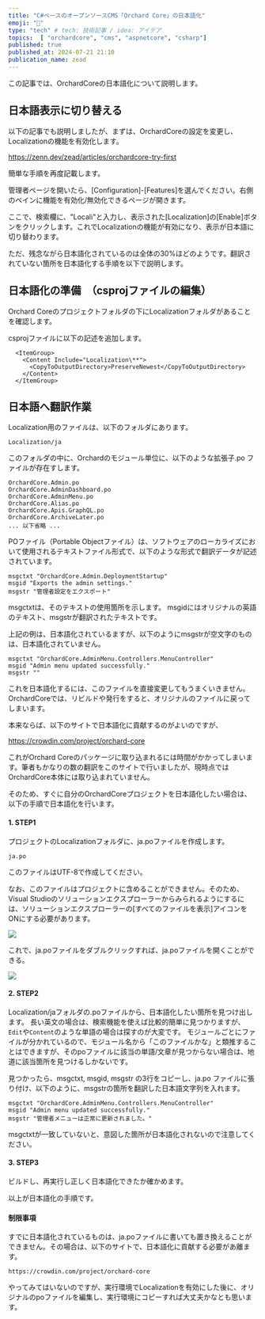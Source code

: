 ```yaml
---
title: "C#ベースのオープンソースCMS「Orchard Core」の日本語化"
emoji: "🍏"
type: "tech" # tech: 技術記事 / idea: アイデア
topics:  [ "orchardcore", "cms", "aspnetcore", "csharp"]
published: true
published_at: 2024-07-21 21:10
publication_name: zead
---
```


この記事では、OrchardCoreの日本語化について説明します。


## 日本語表示に切り替える

以下の記事でも説明しましたが、まずは、OrchardCoreの設定を変更し、Localizationの機能を有効化します。

https://zenn.dev/zead/articles/orchardcore-try-first

簡単な手順を再度記載します。

管理者ページを開いたら、[Configuration]-[Features]を選んでください。右側のペインに機能を有効化/無効化できるページが開きます。

ここで、検索欄に、"Locali"と入力し、表示された[Localization]の[Enable]ボタンをクリックします。これでLocalizationの機能が有効になり、表示が日本語に切り替わります。

ただ、残念ながら日本語化されているのは全体の30%ほどのようです。翻訳されていない箇所を日本語化する手順を以下で説明します。

## 日本語化の準備　（csprojファイルの編集）

Orchard Coreのプロジェクトフォルダの下にLocalizationフォルダがあることを確認します。

csprojファイルに以下の記述を追加します。

```
  <ItemGroup>
    <Content Include="Localization\**">
      <CopyToOutputDirectory>PreserveNewest</CopyToOutputDirectory>
    </Content>
  </ItemGroup>
```

## 日本語へ翻訳作業

Localization用のファイルは、以下のフォルダにあります。

```
Localization/ja
```

このフォルダの中に、Orchardのモジュール単位に、以下のような拡張子.po ファイルが存在すします。

```
OrchardCore.Admin.po
OrchardCore.AdminDashboard.po
OrchardCore.AdminMenu.po
OrchardCore.Alias.po
OrchardCore.Apis.GraphQL.po
OrchardCore.ArchiveLater.po
... 以下省略 ...
```

POファイル（Portable Objectファイル）は、ソフトウェアのローカライズにおいて使用されるテキストファイル形式で、以下のような形式で翻訳データが記述されています。

```
msgctxt "OrchardCore.Admin.DeploymentStartup"
msgid "Exports the admin settings."
msgstr "管理者設定をエクスポート"
```

msgctxtは、そのテキストの使用箇所を示します。
msgidにはオリジナルの英語のテキスト、msgstrが翻訳されたテキストです。

上記の例は、日本語化されているますが、以下のようにmsgstrが空文字のものは、日本語化されていません。

```
msgctxt "OrchardCore.AdminMenu.Controllers.MenuController"
msgid "Admin menu updated successfully."
msgstr ""
```

これを日本語化するには、このファイルを直接変更してもうまくいきません。OrchardCoreでは、リビルドや発行をすると、オリジナルのファイルに戻ってしまいます。

本来ならば、以下のサイトで日本語化に貢献するのがよいのですが、

https://crowdin.com/project/orchard-core

これがOrchard Coreのパッケージに取り込まれるには時間がかかってしまいます。筆者もかなりの数の翻訳をこのサイトで行いましたが、現時点ではOrchardCore本体には取り込まれていません。

そのため、すぐに自分のOrchardCoreプロジェクトを日本語化したい場合は、以下の手順で日本語化を行います。


#### 1. STEP1

プロジェクトのLocalizationフォルダに、ja.poファイルを作成します。

```
ja.po
```

このファイルはUTF-8で作成してください。

なお、このファイルはプロジェクトに含めることができません。そのため、Visual Studioのソリューションエクスプローラーからみられるようにするには、ソリューションエクスプローラーの[すべてのファイルを表示]アイコンをONにする必要があります。

![](https://storage.googleapis.com/zenn-user-upload/bb5eae301db4-20240715.png)


これで、ja.poファイルをダブルクリックすれば、ja.poファイルを開くことができる。

![](https://storage.googleapis.com/zenn-user-upload/0b197c238529-20240715.png)



#### 2. STEP2

Localization/jaフォルダの.poファイルから、日本語化したい箇所を見つけ出します。
長い英文の場合は、検索機能を使えば比較的簡単に見つかりますが、`Edit`や`Content`のような単語の場合は探すのが大変です。
モジュールごとにファイルが分かれているので、モジュール名から「このファイルかな」と類推することはできますが、そのpoファイルに該当の単語/文章が見つからない場合は、地道に該当箇所を見つけるしかないです。

見つかったら、msgctxt, msgid, msgstr の3行をコピーし、ja.po ファイルに張り付け、以下のように、msgstrの箇所を翻訳した日本語文字列を入れます。


```
msgctxt "OrchardCore.AdminMenu.Controllers.MenuController"
msgid "Admin menu updated successfully."
msgstr "管理者メニューは正常に更新されました。"
```

msgctxtが一致していないと、意図した箇所が日本語化されないので注意してください。


#### 3. STEP3 

ビルドし、再実行し正しく日本語化できたか確かめます。


以上が日本語化の手順です。

#### 制限事項

すでに日本語化されているものは、ja.poファイルに書いても置き換えることができません。その場合は、以下のサイトで、日本語化に貢献する必要があ離ます。

```
https://crowdin.com/project/orchard-core
```

やってみてはいないのですが、実行環境でLocalizationを有効にした後に、オリジナルのpoファイルを編集し、実行環境にコピーすれば大丈夫かなとも思います。


